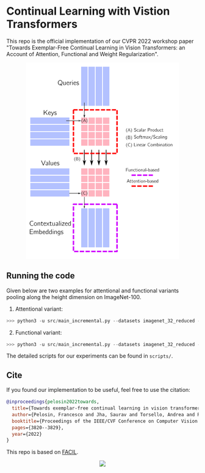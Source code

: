 # Continual Learning with Vistion Transformers
This repo is the official implementation of our CVPR 2022 workshop paper "Towards Exemplar-Free Continual Learning in Vision Transformers: an Account of Attention, Functional and Weight Regularization".

<div align="center">
<img src="./docs/_static/att_fun.png" width="400px">
</div>

## Running the code

Given below are two examples for attentional and functional variants pooling along the height dimension on ImageNet-100.
1. Attentional variant: 

  ```python
>>> python3 -u src/main_incremental.py --datasets imagenet_32_reduced --network Early_conv_vit --approach olwf_asym --nepochs $NEPOCHS --log disk --batch-size 1024 --gpu $GPU --exp-name dummy_attentional_exp --lr 0.01 --seed ${seed} --lamb 1.0 --num-tasks $NUM_TASKS --nc-first-task $NC_FIRST_TASK --lr-patience 20 --plast_mu 1.0 --pool-along 'height'   l
```
  
2. Functional variant:
 ```python
>>> python3 -u src/main_incremental.py --datasets imagenet_32_reduced --network Early_conv_vit --approach olwf_asympost --nepochs $NEPOCHS --log disk --batch-size 1024 --gpu $GPU --exp-name dummy_functional_exp --lr 0.01 --seed ${seed} --lamb 1.0 --num-tasks $NUM_TASKS --nc-first-task $NC_FIRST_TASK --lr-patience 20 --plast_mu 1.0 --pool-along 'height'   
```
The detailed scripts for our experiments can be found in `scripts/`.

## Cite
If you found our implementation to be useful, feel free to use the citation:
```bibtex
@inproceedings{pelosin2022towards,
  title={Towards exemplar-free continual learning in vision transformers: an account of attention, functional and weight regularization},
  author={Pelosin, Francesco and Jha, Saurav and Torsello, Andrea and Raducanu, Bogdan and van de Weijer, Joost},
  booktitle={Proceedings of the IEEE/CVF Conference on Computer Vision and Pattern Recognition},
  pages={3820--3829},
  year={2022}
}
```

This repo is based on [FACIL](https://github.com/mmasana/FACIL).

<div align="center">
<img src="./docs/_static/facil_logo.png" width="100px">
